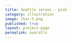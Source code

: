 ```yaml
---
title: Seattle series - pink
category: illustration
image: char-5.png
published: true
layout: project-page
permalink: overalls
---
```

